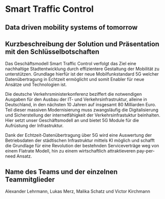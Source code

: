 # Smart Traffic Control

## Data driven mobility systems of tomorrow

## Kurzbeschreibung der Solution und Präsentation mit den Schlüsselbotschaften

Das Geschäftsmodell Smart Traffic Control verfolgt das Ziel eine nachhaltige Stadtentwicklung durch effizientere Gestaltung der Mobilität zu unterstützen. Grundlage hierfür ist der neue Mobilfunkstandard 5G welcher Datenübertragung in Echtzeit ermöglicht und somit Enabler für neue Ansätze und Technologien ist.

Die deutsche Verkehrsministerkonferenz beziffert die notwendigen Ausgaben für den Ausbau der IT- und Verkehrsinfrastruktur, alleine in Deutschland, in den nächsten 10 Jahren auf insgesamt 80 Milliarden Euro. Teil dieser massiven Modernisierung muss zwangsläufig die Digitalisierung und Sicherstellung der internetfähigkeit der Verkehrsinfrastuktur beinhalten. Hier setzt unser Geschäftsmodell an und bietet 5G Module für die Aufrüstung der Infrastruktur.

Dank der Echtzeit-Datenübertragung über 5G wird eine Auswertung der Betriebsdaten der städtischen Infrastruktur mittels KI möglich und schafft die Grundlage für eine Revolution der bestehnden Serviceverträge weg von einem Flatrate Modell, hin zu einem wirtschaftlich attraktieveren pay-per-need Ansatz.




## Name des Teams und der einzelnen Teammitglieder


Alexander Lehrmann, Lukas Merz, Malika Schatz und Victor Kirchmann
